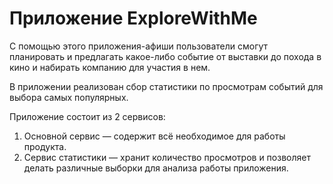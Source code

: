 # Приложение ExploreWithMe

С помощью этого приложения-афиши пользователи смогут планировать и предлагать какое-либо событие от выставки до похода в кино и набирать компанию для участия в нем.

В приложении реализован сбор статистики по просмотрам событий для выбора самых популярных.

Приложение состоит из 2 сервисов:
1. Основной сервис — содержит всё необходимое для работы продукта.
2. Сервис статистики — хранит количество просмотров и позволяет делать различные выборки для анализа работы приложения.
